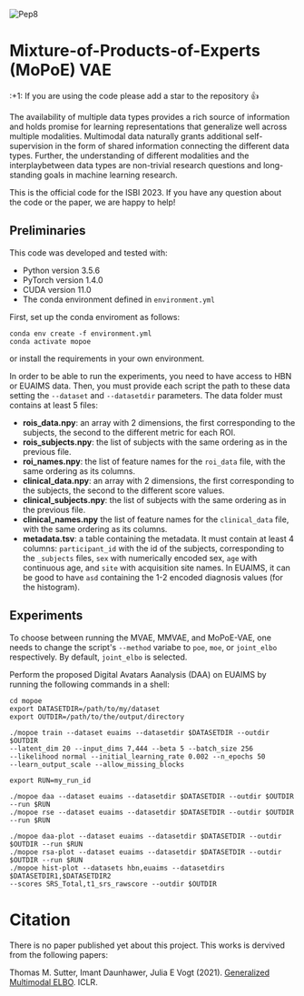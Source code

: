 ![Pep8](https://github.com/neurospin-projects/2022_cambroise_interpret_multivae/actions/workflows/pep8.yml/badge.svg)


# Mixture-of-Products-of-Experts (MoPoE) VAE 

\:+1: If you are using the code please add a star to the repository :+1:

The availability of multiple data types provides a rich source of information
and holds promise for learning representations that generalize well across
multiple modalities. Multimodal data naturally grants additional
self-supervision in the form of shared information connecting the
different data types. Further, the understanding of different modalities and
the interplaybetween data types are non-trivial research questions and
long-standing goals in machine learning research.

This is the official code for the ISBI 2023.
If you have any question about the code or the paper, we are happy to help!


## Preliminaries

This code was developed and tested with:
- Python version 3.5.6
- PyTorch version 1.4.0
- CUDA version 11.0
- The conda environment defined in `environment.yml`

First, set up the conda enviroment as follows:

```
conda env create -f environment.yml
conda activate mopoe
```

or install the requirements in your own environment. 

In order to be able to run the experiments, you need to have access to HBN or
EUAIMS data. Then, you must provide each script the path to these data setting
the `--dataset` and `--datasetdir` parameters.
The data folder must contains at least 5 files:
- **rois_data.npy**: an array with 2 dimensions, the first corresponding to
  the subjects, the second to the different metric for each ROI.
- **rois_subjects.npy**: the list of subjects with the same ordering as
  in the previous file.
- **roi_names.npy**: the list of feature names for the `roi_data` file, with
  the same ordering as its columns.
- **clinical_data.npy**: an array with 2 dimensions, the first corresponding
  to the subjects, the second to the different score values.
- **clinical_subjects.npy**: the list of subjects with the same ordering as
  in the previous file.
- **clinical_names.npy** the list of feature names for the `clinical_data`
  file, with the same ordering as its columns.
- **metadata.tsv**: a table containing the metadata. It must contain at least
  4 columns: `participant_id` with the id of the subjects, corresponding
  to the `_subjects` files, `sex` with numerically encoded sex, `age` with
  continuous age, and `site` with acquisition site names. In EUAIMS, it can
  be good to have `asd` containing the 1-2 encoded diagnosis values (for the
  histogram).


## Experiments

To choose between running the MVAE, MMVAE, and MoPoE-VAE, one needs to
change the script's `--method` variabe to `poe`, `moe`, or `joint_elbo`
respectively. By default, `joint_elbo` is selected.


Perform the proposed Digital Avatars Aanalysis (DAA) on EUAIMS by running
the following commands in a shell:

```
cd mopoe
export DATASETDIR=/path/to/my/dataset
export OUTDIR=/path/to/the/output/directory

./mopoe train --dataset euaims --datasetdir $DATASETDIR --outdir $OUTDIR
--latent_dim 20 --input_dims 7,444 --beta 5 --batch_size 256
--likelihood normal --initial_learning_rate 0.002 --n_epochs 50
--learn_output_scale --allow_missing_blocks

export RUN=my_run_id

./mopoe daa --dataset euaims --datasetdir $DATASETDIR --outdir $OUTDIR --run $RUN
./mopoe rse --dataset euaims --datasetdir $DATASETDIR --outdir $OUTDIR --run $RUN

./mopoe daa-plot --dataset euaims --datasetdir $DATASETDIR --outdir $OUTDIR --run $RUN
./mopoe rsa-plot --dataset euaims --datasetdir $DATASETDIR --outdir $OUTDIR --run $RUN
./mopoe hist-plot --datasets hbn,euaims --datasetdirs $DATASETDIR1,$DATASETDIR2
--scores SRS_Total,t1_srs_rawscore --outdir $OUTDIR
```

Citation
========

There is no paper published yet about this project.
This works is dervived from the following papers:

Thomas M. Sutter, Imant Daunhawer, Julia E Vogt (2021).
[Generalized Multimodal ELBO](https://openreview.net/pdf?id=5Y21V0RDBV). ICLR.

